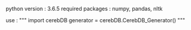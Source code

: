 python version : 3.6.5
required packages : numpy, pandas, nltk

use :
"""
import cerebDB
generator = cerebDB.CerebDB_Generator()
"""
